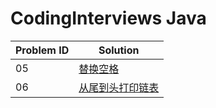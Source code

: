# CodingInterviews Java


| Problem ID | Solution |
| ---- | ---- |
| 05 | [替换空格](./src/problem_05/) |
| 06 | [从尾到头打印链表](./src/problem_06/) |
